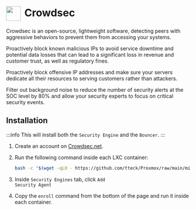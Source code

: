 # <img src="/crowdsec-icon.png" width="40" height="40" style="display:inline-block; vertical-align: middle; margin-right: 10px">Crowdsec <Badge type="info" text="system" style=" position: relative; float: right;" />

Crowdsec is an open-source, lightweight software, detecting peers with aggressive behaviors to prevent them from accessing your systems.

Proactively block known malicious IPs to avoid service downtime and potential data losses that can lead to a significant loss in revenue and customer trust, as well as regulatory fines.

Proactively block offensive IP addresses and make sure your servers dedicate all their resources to serving customers rather than attackers.

Filter out background noise to reduce the number of security alerts at the SOC level by 80% and allow your security experts to focus on critical security events.

## Installation

:::info
This will install both the <code>Security Engine</code> and the <code>Bouncer</code>.
:::

1. Create an account on <a href="https://www.crowdsec.net/" target="_blank" rel="noreferrer">Crowdsec.net</a>.

2. Run the following command inside each LXC container:
    ```bash
    bash -c "$(wget -qLO - https://github.com/tteck/Proxmox/raw/main/misc/crowdsec.sh)"

    ```
3. Inside <code>Security Engines</code> tab, click <code>Add Security Agent</code>
4. Copy the <code>enroll</code> command from the bottom of the page and run it inside each container.